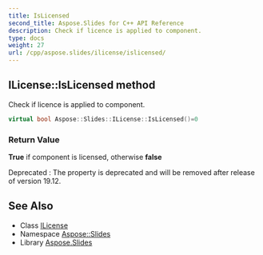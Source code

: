 ```yaml
---
title: IsLicensed
second_title: Aspose.Slides for C++ API Reference
description: Check if licence is applied to component.
type: docs
weight: 27
url: /cpp/aspose.slides/ilicense/islicensed/
---
```

## ILicense::IsLicensed method


Check if licence is applied to component.

```cpp
virtual bool Aspose::Slides::ILicense::IsLicensed()=0
```


### Return Value

**True** if component is licensed, otherwise **false**

Deprecated
:   The property is deprecated and will be removed after release of version 19.12.

## See Also

* Class [ILicense](../)
* Namespace [Aspose::Slides](../../)
* Library [Aspose.Slides](../../../)

